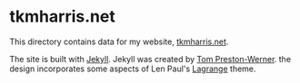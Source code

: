 # tkmharris.net

This directory contains data for my website, [tkmharris.net](https://www.tkmharris.net).

The site is built with [Jekyll](https://jekyllrb.com/). Jekyll was created by [Tom Preston-Werner](http://tom.preston-werner.com/).
the design incorporates some aspects of Len Paul's [Lagrange](https://github.com/LeNPaul/Lagrange) theme.
